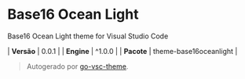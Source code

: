 # Base16 Ocean Light

Base16 Ocean Light theme for Visual Studio Code

| **Versão** | 0.0.1 |
| **Engine** | ^1.0.0 |
| **Pacote** | theme-base16oceanlight |

> Autogerado por [go-vsc-theme](https://github.com/natalbu/go-vsc-theme).
